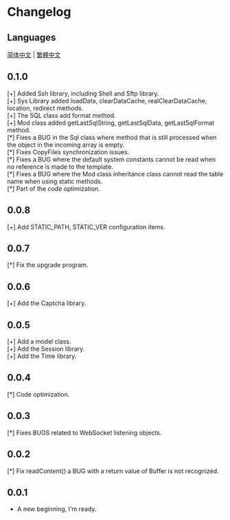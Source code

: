 # Changelog

## Languages

[简体中文](./CHANGELOG.zh-CN.md) | [繁體中文](./CHANGELOG.zh-TW.md)

## 0.1.0

[+] Added Ssh library, including Shell and Sftp library.  
[+] Sys Library added loadData, clearDataCache, realClearDataCache, location, redirect methods.  
[+] The SQL class add format method.  
[+] Mod class added getLastSqlString, getLastSqlData, getLastSqlFormat method.  
[\*] Fixes a BUG in the Sql class where method that is still processed when the object in the incoming array is empty.  
[\*] Fixes CopyFiles synchronization issues.  
[\*] Fixes a BUG where the default system constants cannot be read when no reference is made to the template.  
[\*] Fixes a BUG where the Mod class inheritance class cannot read the table name when using static methods.  
[\*] Part of the code optimization.

## 0.0.8

[+] Add STATIC_PATH, STATIC_VER configuration items.

## 0.0.7

[\*] Fix the upgrade program.

## 0.0.6

[+] Add the Captcha library.

## 0.0.5

[+] Add a model class.  
[+] Add the Session library.  
[+] Add the Time library.

## 0.0.4

[\*] Code optimization.

## 0.0.3

[\*] Fixes BUGS related to WebSocket listening objects.

## 0.0.2

[\*] Fix readContent() a BUG with a return value of Buffer is not recognized.

## 0.0.1

- A new beginning, I'm ready.